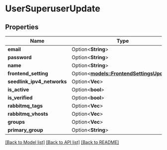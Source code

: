 # UserSuperuserUpdate

## Properties

Name | Type | Description | Notes
------------ | ------------- | ------------- | -------------
**email** | Option<**String**> |  | [optional]
**password** | Option<**String**> |  | [optional]
**name** | Option<**String**> |  | [optional]
**frontend_setting** | Option<[**models::FrontendSettingsUpdate**](FrontendSettingsUpdate.md)> |  | [optional]
**seedlink_ipv4_networks** | Option<**Vec<String>**> |  | [optional]
**is_active** | Option<**bool**> |  | [optional]
**is_verified** | Option<**bool**> |  | [optional]
**rabbitmq_tags** | Option<**Vec<String>**> |  | [optional]
**rabbitmq_vhosts** | Option<**Vec<String>**> |  | [optional]
**groups** | Option<**Vec<String>**> |  | [optional]
**primary_group** | Option<**String**> |  | [optional]

[[Back to Model list]](../README.md#documentation-for-models) [[Back to API list]](../README.md#documentation-for-api-endpoints) [[Back to README]](../README.md)


